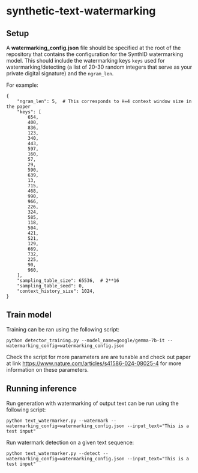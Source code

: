 # synthetic-text-watermarking

## Setup

A **watermarking_config.json** file should be specified at the root of the repository that contains the configuration for the SynthID watermarking model. This should include the watermarking keys `keys` used for watermarking/detecting (a list of 20-30 random integers that serve as your private digital signature) and the `ngram_len`.

For example:
```
{
    "ngram_len": 5,  # This corresponds to H=4 context window size in the paper
    "keys": [
        654,
        400,
        836,
        123,
        340,
        443,
        597,
        160,
        57,
        29,
        590,
        639,
        13,
        715,
        468,
        990,
        966,
        226,
        324,
        585,
        118,
        504,
        421,
        521,
        129,
        669,
        732,
        225,
        90,
        960,
    ],
    "sampling_table_size": 65536,  # 2**16
    "sampling_table_seed": 0,
    "context_history_size": 1024,
}
```


## Train model

Training can be ran using the following script:

```
python detector_training.py --model_name=google/gemma-7b-it --watermarking_config=watermarking_config.json
```

Check the script for more parameters are are tunable and check out paper at link https://www.nature.com/articles/s41586-024-08025-4 for more information on these parameters.


## Running inference

Run generation with watermarking of output text can be run using the following script:

```
python text_watermarker.py --watermark --watermarking_config=watermarking_config.json --input_text="This is a test input"
```

Run watermark detection on a given text sequence:

```
python text_watermarker.py --detect --watermarking_config=watermarking_config.json --input_text="This is a test input"
```
